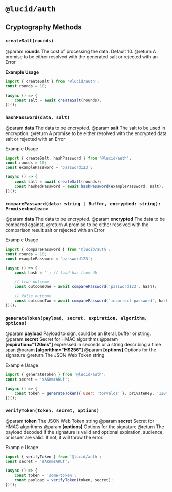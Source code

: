 # `@lucid/auth`

## Cryptography Methods


### `createSalt(rounds)`

@param **rounds** The cost of processing the data. Default 10.
@return A promise to be either resolved with the generated salt or rejected with an Error

**Example Usage**
```js
import { createSalt } from '@lucid/auth';
const rounds = 10;

(async () => {
    const salt = await createSalt(rounds);
})();
```


### `hashPassword(data, salt)`

@param **data** The data to be encrypted.
@param **salt** The salt to be used in encryption.
@return A promise to be either resolved with the encrypted data salt or rejected with an Error
 
Example Usage
```js
import { createSalt, hashPassword } from '@lucid/auth';
const rounds = 10;
const examplePassword = 'password123';

(async () => {
    const salt = await createSalt(rounds);
    const hashedPassword = await hashPassword(examplePassword, salt);
})();
```

### `comparePassword(data: string | Buffer, encrypted: string): Promise<boolean>`

@param **data** The data to be encrypted.
@param **encrypted** The data to be compared against.
@return A promise to be either resolved with the comparison result salt or rejected with an Error

Example Usage
```js
import { comparePassword } from '@lucid/auth';
const rounds = 10;
const examplePassword = 'password123';

(async () => {
    const hash = ''; // load has from db

    // true outcome
    const outcomeOne = await comparePassword('password123', hash);

    // false outcome
    const outcomeTwo = await comparePassword('incorrect-password', hash);
})();
```

### `generateToken(payload, secret, expiration, algorithm, options)`

@param **payload** Payload to sign, could be an literal, buffer or string.
@param **secret** Secret for HMAC algorithms
@param **[expiration="120ms"]** expressed in seconds or a string describing a time span
@param **[algorithm="HS256"]**
@param **[options]** Options for the signature
@return The JSON Web Token string

Example Usage
```js
import { generateToken } from '@lucid/auth';
const secret = 'sAKnmzAKLf';

(async () => {
    const token = generateToken({ user: 'torvalds' }, privateKey, '120ms', 'RS256' });
})();
```

### `verifyToken(token, secret, options)`

@param **token** The JSON Web Token string
@param **secret** Secret for HMAC algorithms
@param **[options]** Options for the signature
@return The payload decoded if the signature is valid and optional expiration, audience, or issuer are valid. If not, it will throw the error.

Example Usage
```js
import { verifyToken } from '@lucid/auth';
const secret = 'sAKnmzAKLf';

(async () => {
    const token = 'some-token';
    const payload = verifyToken(token, secret);
})();
```

